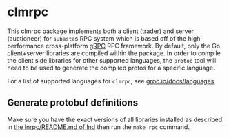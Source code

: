 # clmrpc

This clmrpc package implements both a client (trader) and server (auctioneer)
for `subasta`s RPC system which is based off of the high-performance
cross-platform [gRPC](http://www.grpc.io/) RPC framework. By default, only the
Go client+server libraries are compiled within the package. In order to compile
the client side libraries for other supported languages, the `protoc` tool will
need to be used to generate the compiled protos for a specific language.

For a list of supported languages for `clmrpc`, see
[grpc.io/docs/languages](https://grpc.io/docs/languages/).

## Generate protobuf definitions

Make sure you have the exact versions of all libraries installed as described
in [the lnrpc/README.md of lnd](https://github.com/lightningnetwork/lnd/blob/master/lnrpc/README.md#generate-protobuf-definitions)
then run the `make rpc` command.
